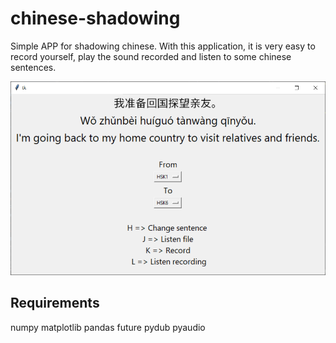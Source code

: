 # chinese-shadowing

Simple APP for shadowing chinese. With this application, it is very easy to record
yourself, play the sound recorded and listen to some chinese sentences.

![](gui.png)

## Requirements

numpy
matplotlib
pandas
future
pydub
pyaudio